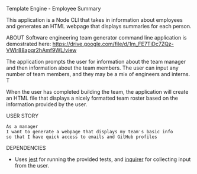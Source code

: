 Template Engine - Employee Summary

This application is a Node CLI that takes in information about employees and generates an HTML webpage that displays summaries for each person. 

ABOUT
Software engineering team generator command line application is demostrated here: https://drive.google.com/file/d/1m_FE7TiDc7ZQz-VWIr88apqr2hAmf9WL/view

The application prompts the user for information about the team manager and then information about the team members. The user can input any number of team members, and they may be a mix of engineers and interns. T

When the user has completed building the team, the application will create an HTML file that displays a nicely formatted team roster based on the information provided by the user. 

USER STORY
```
As a manager
I want to generate a webpage that displays my team's basic info
so that I have quick access to emails and GitHub profiles
```

DEPENDENCIES
* Uses [jest](https://jestjs.io/) for running the provided tests, and [inquirer](https://www.npmjs.com/package/inquirer) for collecting input from the user.
